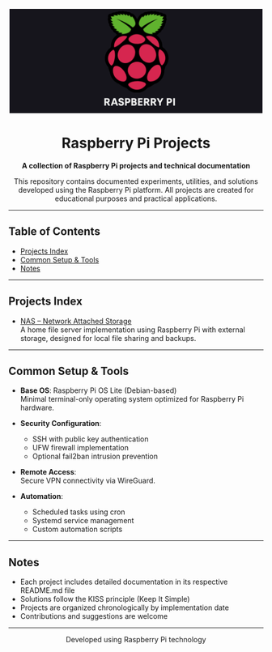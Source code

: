 <p align="center">
  <img src="Media/Raspberry-pi-wide.png" alt="Raspberry Pi logo" width="500"/>
</p>

<h1 align="center">Raspberry Pi Projects</h1>
<p align="center"><strong>A collection of Raspberry Pi projects and technical documentation</strong></p>

<p align="center">
  This repository contains documented experiments, utilities, and solutions developed using the Raspberry Pi platform.
  All projects are created for educational purposes and practical applications.
</p>

---

## Table of Contents

- [Projects Index](#projects-index)
- [Common Setup & Tools](#common-setup--tools)
- [Notes](#notes)

---

## Projects Index

- [NAS – Network Attached Storage](./raspberry-pi-nas/README.md)  
  A home file server implementation using Raspberry Pi with external storage, designed for local file sharing and backups.

<!-- Additional projects can be listed here
- [Pi-hole - Network-wide Ad Blocker](./pihole/README.md)
- [IoT Weather Station](./weather-station/README.md)
-->

---

## Common Setup & Tools

- **Base OS**: Raspberry Pi OS Lite (Debian-based)  
  Minimal terminal-only operating system optimized for Raspberry Pi hardware.

- **Security Configuration**:  
  - SSH with public key authentication
  - UFW firewall implementation
  - Optional fail2ban intrusion prevention

- **Remote Access**:  
  Secure VPN connectivity via WireGuard.

- **Automation**:  
  - Scheduled tasks using cron
  - Systemd service management
  - Custom automation scripts

---

## Notes

- Each project includes detailed documentation in its respective README.md file
- Solutions follow the KISS principle (Keep It Simple)
- Projects are organized chronologically by implementation date
- Contributions and suggestions are welcome

---

<p align="center">Developed using Raspberry Pi technology</p>